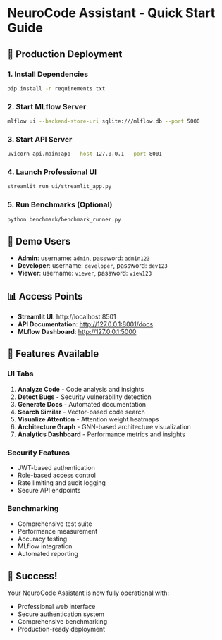 # NeuroCode Assistant - Quick Start Guide

## 🚀 Production Deployment

### 1. Install Dependencies
```bash
pip install -r requirements.txt
```

### 2. Start MLflow Server
```bash
mlflow ui --backend-store-uri sqlite:///mlflow.db --port 5000
```

### 3. Start API Server
```bash
uvicorn api.main:app --host 127.0.0.1 --port 8001
```

### 4. Launch Professional UI
```bash
streamlit run ui/streamlit_app.py
```

### 5. Run Benchmarks (Optional)
```bash
python benchmark/benchmark_runner.py
```

## 🔐 Demo Users

- **Admin**: username: `admin`, password: `admin123`
- **Developer**: username: `developer`, password: `dev123`
- **Viewer**: username: `viewer`, password: `view123`

## 📊 Access Points

- **Streamlit UI**: http://localhost:8501
- **API Documentation**: http://127.0.0.1:8001/docs
- **MLflow Dashboard**: http://127.0.0.1:5000

## 🎯 Features Available

### UI Tabs
1. **Analyze Code** - Code analysis and insights
2. **Detect Bugs** - Security vulnerability detection
3. **Generate Docs** - Automated documentation
4. **Search Similar** - Vector-based code search
5. **Visualize Attention** - Attention weight heatmaps
6. **Architecture Graph** - GNN-based architecture visualization
7. **Analytics Dashboard** - Performance metrics and insights

### Security Features
- JWT-based authentication
- Role-based access control
- Rate limiting and audit logging
- Secure API endpoints

### Benchmarking
- Comprehensive test suite
- Performance measurement
- Accuracy testing
- MLflow integration
- Automated reporting

## 🎉 Success!

Your NeuroCode Assistant is now fully operational with:
- Professional web interface
- Secure authentication system
- Comprehensive benchmarking
- Production-ready deployment
